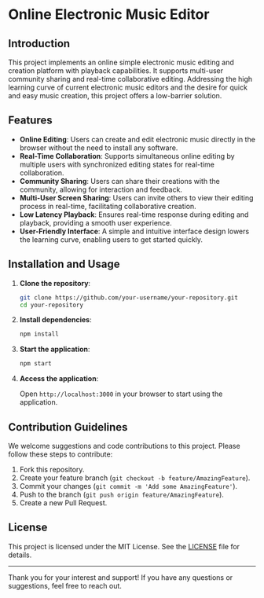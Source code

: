 # Online Electronic Music Editor

## Introduction

This project implements an online simple electronic music editing and creation platform with playback capabilities. It supports multi-user community sharing and real-time collaborative editing. Addressing the high learning curve of current electronic music editors and the desire for quick and easy music creation, this project offers a low-barrier solution.

## Features

- **Online Editing**: Users can create and edit electronic music directly in the browser without the need to install any software.
- **Real-Time Collaboration**: Supports simultaneous online editing by multiple users with synchronized editing states for real-time collaboration.
- **Community Sharing**: Users can share their creations with the community, allowing for interaction and feedback.
- **Multi-User Screen Sharing**: Users can invite others to view their editing process in real-time, facilitating collaborative creation.
- **Low Latency Playback**: Ensures real-time response during editing and playback, providing a smooth user experience.
- **User-Friendly Interface**: A simple and intuitive interface design lowers the learning curve, enabling users to get started quickly.

## Installation and Usage

1. **Clone the repository**:

    ```bash
    git clone https://github.com/your-username/your-repository.git
    cd your-repository
    ```

2. **Install dependencies**:

    ```bash
    npm install
    ```

3. **Start the application**:

    ```bash
    npm start
    ```

4. **Access the application**:

    Open `http://localhost:3000` in your browser to start using the application.

## Contribution Guidelines

We welcome suggestions and code contributions to this project. Please follow these steps to contribute:

1. Fork this repository.
2. Create your feature branch (`git checkout -b feature/AmazingFeature`).
3. Commit your changes (`git commit -m 'Add some AmazingFeature'`).
4. Push to the branch (`git push origin feature/AmazingFeature`).
5. Create a new Pull Request.

## License

This project is licensed under the MIT License. See the [LICENSE](LICENSE) file for details.

---

Thank you for your interest and support! If you have any questions or suggestions, feel free to reach out.
